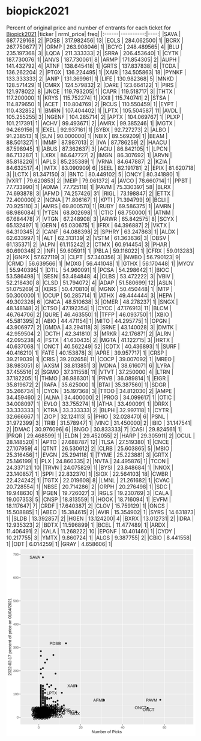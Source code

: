 # biopick2021
Percent of original price and number of entrants for each ticket for [Biopick2021](https://twitter.com/hashtag/Biopick2021)
|ticker | nrml_price| freq|
|:------|----------:|----:|
|SAVA   | 687.729168|    2|
|PDSB   | 317.982456|   13|
|EOLS   | 284.062500|    1|
|BCRX   | 267.750677|    7|
|ORMP   | 263.908046|    1|
|BCYC   | 248.489565|    4|
|BLU    | 235.197368|    3|
|LQDA   | 211.333333|    2|
|SRRA   | 206.453640|    1|
|CYTK   | 187.730076|    1|
|ANVS   | 187.730061|    8|
|ARMP   | 171.854305|    2|
|AUPH   | 141.432792|    4|
|ATNF   | 138.645418|    1|
|GRTS   | 137.837838|    6|
|TCDA   | 136.262204|    2|
|PTGX   | 136.224495|    1|
|XAIR   | 134.505863|   18|
|PYNKF  | 133.333333|    2|
|ANIP   | 131.369961|    1|
|LIFE   | 130.982368|    5|
|MNKD   | 128.571429|    1|
|CMRX   | 124.579832|    2|
|DARE   | 123.664122|    1|
|PIRS   | 121.978022|    8|
|JNCE   | 119.793205|    1|
|CAPR   | 119.518717|    3|
|THTX   | 117.200000|    1|
|KRYS   | 115.752274|    1|
|XXII   | 115.740741|    2|
|STSA   | 114.879650|    1|
|ACET   | 110.804769|    2|
|RCUS   | 110.550459|    1|
|EYPT   | 110.432852|    1|
|BMRN   | 107.404402|    1|
|LPTX   | 105.504587|   11|
|AVDL   | 105.255255|    3|
|NGENF  | 104.285714|    2|
|APTX   | 104.069767|    1|
|PLXP   | 101.217391|    1|
|ACHV   |  99.493671|    2|
|AMRX   |  99.385246|    1|
|MGTX   |  94.269156|    1|
|EXEL   |  92.937161|    1|
|SYBX   |  92.727273|    2|
|ALBO   |  91.238513|    1|
|SLN    |  90.000000|    1|
|NBIX   |  89.569209|    1|
|BEAM   |  88.501327|    1|
|IMMP   |  87.987013|    2|
|IVA    |  87.786259|    2|
|HAACU  |  87.598945|    1|
|ABUS   |  87.362637|    3|
|ACIU   |  86.842105|    1|
|LPCN   |  86.713287|    1|
|LXRX   |  86.647727|    2|
|IMGN   |  86.307692|    1|
|ARVN   |  85.818226|    1|
|APLS   |  85.235389|    1|
|VRNA   |  84.647887|    2|
|KZIA   |  84.632517|    4|
|IMTX   |  83.090909|    6|
|SEEL   |  82.191781|    2|
|EPIX   |  81.620718|    3|
|LCTX   |  81.347150|    3|
|BNTC   |  80.449102|    5|
|ONCY   |  80.341880|    1|
|VXRT   |  79.620853|    2|
|MEIP   |  79.061372|    4|
|AVCO   |  78.660714|    1|
|PPBT   |  77.733990|    1|
|ADMA   |  77.725118|    1|
|PAVM   |  75.330397|   58|
|BLRX   |  74.693878|    3|
|AFMD   |  74.257426|   31|
|RIGL   |  73.198847|    2|
|ETTX   |  72.400000|    2|
|NCNA   |  71.806167|    1|
|KPTI   |  71.394799|    9|
|BCLI   |  70.925110|    3|
|AMRS   |  69.800570|    1|
|RUBY   |  69.586375|    1|
|AMRN   |  68.986084|    1|
|YTEN   |  68.802698|    1|
|CTIC   |  68.750000|    1|
|ATNM   |  67.684478|    7|
|VTGN   |  67.248908|    3|
|ARWR   |  65.842575|    8|
|SCYX   |  65.132497|    1|
|GERN   |  65.030675|    1|
|IFRX   |  64.396887|    2|
|VKTX   |  64.310345|    2|
|CANF   |  64.088398|    2|
|SPHRY  |  63.247863|    1|
|ALDX   |  62.633997|    1|
|ALT    |  62.313139|    2|
|VSTM   |  61.363636|    3|
|OBSV   |  61.135371|    2|
|ALPN   |  61.115242|    2|
|CTMX   |  60.914454|    3|
|PHAR   |  60.690348|    2|
|INFI   |  59.605911|    1|
|PBLA   |  59.116022|    1|
|CFRX   |  59.013283|    2|
|GNPX   |  57.627119|    3|
|CLPT   |  57.340356|    3|
|NWBO   |  56.790123|    9|
|CRMD   |  56.639566|    1|
|MDXG   |  56.441048|    1|
|GTHX   |  56.170448|    1|
|MYOV   |  55.940395|    1|
|DTIL   |  54.960091|    1|
|PCSA   |  54.298642|    1|
|BIOC   |  53.586498|    1|
|SESN   |  53.484848|    4|
|CLBS   |  53.472222|    3|
|VBIV   |  52.218430|    8|
|CLSD   |  51.794072|    4|
|ADAP   |  51.580699|   12|
|ASLN   |  51.075269|    3|
|XERS   |  50.470810|    8|
|MGNX   |  50.450448|    1|
|MTP    |  50.300000|    1|
|OCUP   |  50.285714|    1|
|ATHX   |  49.444444|    3|
|HEPA   |  49.302326|    6|
|GNCA   |  48.510638|    3|
|OMER   |  48.278237|    1|
|SNGX   |  48.148148|    2|
|CTSO   |  47.192354|    1|
|CYCC   |  47.176913|   11|
|BLCM   |  46.764706|    2|
|QURE   |  46.463550|    1|
|TFFP   |  46.093750|    1|
|XBIO   |  45.581395|    2|
|ABIO   |  44.471154|    1|
|MITO   |  44.295775|    1|
|OPGN   |  43.906977|    2|
|GMDA   |  43.294118|    3|
|SRNE   |  43.140028|    3|
|DMTK   |  42.959504|    2|
|DCTH   |  42.341810|    3|
|MRKR   |  42.176871|    2|
|ALRN   |  42.095238|    4|
|FSTX   |  41.630435|    2|
|MGTA   |  41.122715|    3|
|HRTX   |  40.637068|    1|
|ONCT   |  40.562249|   52|
|CDTX   |  40.436893|    1|
|SURF   |  40.416210|    1|
|FATE   |  40.153878|    3|
|APRE   |  39.957717|    1|
|CRSP   |  39.219039|    1|
|CRIS   |  39.202658|   11|
|COCP   |  39.007092|    1|
|MREO   |  38.983051|    8|
|AXSM   |  38.813851|    3|
|MDNA   |  38.616071|    6|
|LYRA   |  37.455516|    2|
|SGMO   |  37.311558|   11|
|VTVT   |  37.250000|    4|
|LTRN   |  37.182205|    1|
|THMO   |  36.986301|    1|
|PRVB   |  36.089814|    1|
|EIGR   |  35.819672|    2|
|RAFA   |  35.625000|    1|
|BTAI   |  35.387560|    1|
|SDGR   |  35.266734|    1|
|CYCN   |  35.197368|    3|
|TTOO   |  34.812030|    2|
|AMPE   |  34.459460|    2|
|ALNA   |  34.400000|    2|
|PROG   |  34.099617|    1|
|OTIC   |  34.008097|    1|
|EVLO   |  33.755274|    1|
|ATHA   |  33.490091|    1|
|DRRX   |  33.333333|    1|
|KTRA   |  33.333333|    2|
|BLPH   |  32.997118|    1|
|CYTR   |  32.666667|    1|
|ZIOP   |  32.124113|    5|
|PHIO   |  32.028470|    6|
|PSNL   |  31.972399|    3|
|TRIB   |  31.578947|    1|
|VINC   |  31.450000|    2|
|IBIO   |  31.147541|    2|
|DMAC   |  30.976096|    6|
|BNGO   |  30.833333|    7|
|CASI   |  29.824561|    1|
|PRQR   |  29.468599|    1|
|ELDN   |  29.452055|    2|
|HARP   |  29.305911|    2|
|OCUL   |  28.148520|    1|
|APTO   |  27.688787|   12|
|TLSA   |  27.519380|    1|
|CNCE   |  27.107959|    4|
|QTNT   |  26.530612|    2|
|CLRB   |  25.603865|    5|
|MBIO   |  25.316456|    1|
|EVGN   |  25.294118|    1|
|TYME   |  25.223881|    3|
|GRTX   |  25.146199|    1|
|PLX    |  24.860335|    2|
|NVTA   |  24.495876|    1|
|TCON   |  24.337121|   10|
|TRVN   |  24.075829|    1|
|BYSI   |  23.848684|    1|
|NNOX   |  23.140857|    1|
|SPPI   |  22.832370|    1|
|SIOX   |  22.564103|   18|
|CWBR   |  22.424242|    1|
|TGTX   |  22.019608|    8|
|LMNL   |  21.261682|    1|
|CVAC   |  20.728554|    1|
|NBSE   |  20.714286|    2|
|ORPH   |  20.276498|    1|
|SDC    |  19.948630|    1|
|PGEN   |  19.726027|    3|
|RGLS   |  19.230769|    3|
|CALA   |  19.007353|    5|
|CNSP   |  18.813559|    1|
|HOOK   |  18.716094|    1|
|EVFM   |  18.117647|    7|
|CRDF   |  17.640387|    2|
|CLOV   |  15.759129|    1|
|ONCS   |  15.508885|    1|
|ABEO   |  15.384615|    2|
|AVIR   |  15.354902|    1|
|SYRS   |  14.631873|    1|
|SLDB   |  13.392857|    2|
|HGEN   |  13.124200|    4|
|BXRX   |  13.012731|    2|
|IDRA   |  12.935323|    2|
|BDTX   |  11.596899|    1|
|BCEL   |  11.477489|    1|
|ARDX   |  11.406491|    2|
|KALA   |  11.268222|   10|
|EPGNF  |  10.401460|    1|
|CYDY   |  10.217755|    3|
|YMTX   |   9.860724|    1|
|ALGS   |   9.387755|    2|
|CBIO   |   8.441558|    1|
|ODT    |   6.014259|    1|
|GRAY   |   4.658606|    1|
![retvspicks](biopicks.png?raw=true)
